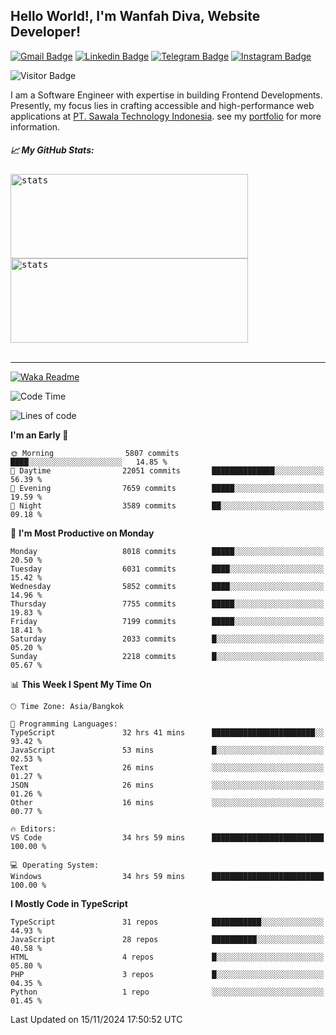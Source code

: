 ## Hello World!, I'm Wanfah Diva, Website Developer!

[![Gmail Badge](https://img.shields.io/badge/-Gmail-white?style=plastic&logo=Gmail&link=mailto:aditputrafirmansyah@gmail.com)](mailto:wanfahdivaa@gmail.com)
[![Linkedin Badge](https://img.shields.io/badge/-LinkedIn-blue?style=plastic&logo=Linkedin&link=https://www.linkedin.com/in/aditputrafirmansyah/)](https://www.linkedin.com/in/wanfahdiva/)
[![Telegram Badge](https://img.shields.io/badge/-Telegram-blue?style=plastic&logo=telegram&link=https://t.me/Adithya_13)](https://t.me/wanfahdiva)
[![Instagram Badge](https://img.shields.io/badge/-Instagram-white?style=plastic&logo=instagram&link=https://www.instagram.com/adithya_firmansyahputra/)](https://www.instagram.com/wnfhdva/)

![Visitor Badge](https://visitor-badge.laobi.icu/badge?page_id=wanfahdiva.wanfahdiva)

<p>
I am a Software Engineer with expertise in building Frontend Developments.
Presently, my focus lies in crafting accessible and high-performance web applications at  <a href="https://sawala/tech" target="_blank">PT. Sawala Technology Indonesia</a>. see my <a href="http://wanfahdiva-com.vercel.app/" target="_blank">portfolio</a> for more information.
</p>

<h5 align="left">
  
📈 **My GitHub Stats:**

</h5>

<div align="left">
<kbd>
    <img height="135em" width="380em" alt="stats" src="https://github-readme-streak-stats.herokuapp.com?user=wanfahdiva&theme=tokyonight_duo&hide_border=true&dates=27DDC9" />
</kbd>
<kbd>
    <img height="135em" width="380em" alt="stats" src="https://github-readme-activity-graph.vercel.app/graph?username=wanfahdiva&theme=react&hide_title=true"></kbd>
</div>

<br />

---

[![Waka Readme](https://github.com/wanfahdiva/wanfahdiva/actions/workflows/waka.yml/badge.svg)](https://github.com/wanfahdiva/wanfahdiva/actions/workflows/waka.yml)

<!--START_SECTION:waka-->
![Code Time](http://img.shields.io/badge/Code%20Time-1%2C418%20hrs%201%20min-blue)

![Lines of code](https://img.shields.io/badge/From%20Hello%20World%20I%27ve%20Written-21.2%20million%20lines%20of%20code-blue)

**I'm an Early 🐤** 

```text
🌞 Morning                5807 commits        ████░░░░░░░░░░░░░░░░░░░░░   14.85 % 
🌆 Daytime                22051 commits       ██████████████░░░░░░░░░░░   56.39 % 
🌃 Evening                7659 commits        █████░░░░░░░░░░░░░░░░░░░░   19.59 % 
🌙 Night                  3589 commits        ██░░░░░░░░░░░░░░░░░░░░░░░   09.18 % 
```
📅 **I'm Most Productive on Monday** 

```text
Monday                   8018 commits        █████░░░░░░░░░░░░░░░░░░░░   20.50 % 
Tuesday                  6031 commits        ████░░░░░░░░░░░░░░░░░░░░░   15.42 % 
Wednesday                5852 commits        ████░░░░░░░░░░░░░░░░░░░░░   14.96 % 
Thursday                 7755 commits        █████░░░░░░░░░░░░░░░░░░░░   19.83 % 
Friday                   7199 commits        █████░░░░░░░░░░░░░░░░░░░░   18.41 % 
Saturday                 2033 commits        █░░░░░░░░░░░░░░░░░░░░░░░░   05.20 % 
Sunday                   2218 commits        █░░░░░░░░░░░░░░░░░░░░░░░░   05.67 % 
```


📊 **This Week I Spent My Time On** 

```text
🕑︎ Time Zone: Asia/Bangkok

💬 Programming Languages: 
TypeScript               32 hrs 41 mins      ███████████████████████░░   93.42 % 
JavaScript               53 mins             █░░░░░░░░░░░░░░░░░░░░░░░░   02.53 % 
Text                     26 mins             ░░░░░░░░░░░░░░░░░░░░░░░░░   01.27 % 
JSON                     26 mins             ░░░░░░░░░░░░░░░░░░░░░░░░░   01.26 % 
Other                    16 mins             ░░░░░░░░░░░░░░░░░░░░░░░░░   00.77 % 

🔥 Editors: 
VS Code                  34 hrs 59 mins      █████████████████████████   100.00 % 

💻 Operating System: 
Windows                  34 hrs 59 mins      █████████████████████████   100.00 % 
```

**I Mostly Code in TypeScript** 

```text
TypeScript               31 repos            ███████████░░░░░░░░░░░░░░   44.93 % 
JavaScript               28 repos            ██████████░░░░░░░░░░░░░░░   40.58 % 
HTML                     4 repos             █░░░░░░░░░░░░░░░░░░░░░░░░   05.80 % 
PHP                      3 repos             █░░░░░░░░░░░░░░░░░░░░░░░░   04.35 % 
Python                   1 repo              ░░░░░░░░░░░░░░░░░░░░░░░░░   01.45 % 
```




 Last Updated on 15/11/2024 17:50:52 UTC
<!--END_SECTION:waka-->
